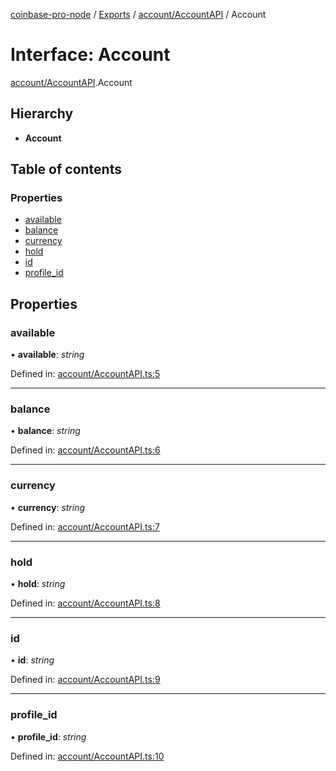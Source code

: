 [coinbase-pro-node](../../README.md) / [Exports](../../modules.md) / [account/AccountAPI](../../modules/account_accountapi.md) / Account

# Interface: Account

[account/AccountAPI](../../modules/account_accountapi.md).Account

## Hierarchy

- **Account**

## Table of contents

### Properties

- [available](accountapi.account.md#available)
- [balance](accountapi.account.md#balance)
- [currency](accountapi.account.md#currency)
- [hold](accountapi.account.md#hold)
- [id](accountapi.account.md#id)
- [profile_id](accountapi.account.md#profile_id)

## Properties

### available

• **available**: _string_

Defined in: [account/AccountAPI.ts:5](https://github.com/bennycode/coinbase-pro-node/blob/bf1bcdd/src/account/AccountAPI.ts#L5)

---

### balance

• **balance**: _string_

Defined in: [account/AccountAPI.ts:6](https://github.com/bennycode/coinbase-pro-node/blob/bf1bcdd/src/account/AccountAPI.ts#L6)

---

### currency

• **currency**: _string_

Defined in: [account/AccountAPI.ts:7](https://github.com/bennycode/coinbase-pro-node/blob/bf1bcdd/src/account/AccountAPI.ts#L7)

---

### hold

• **hold**: _string_

Defined in: [account/AccountAPI.ts:8](https://github.com/bennycode/coinbase-pro-node/blob/bf1bcdd/src/account/AccountAPI.ts#L8)

---

### id

• **id**: _string_

Defined in: [account/AccountAPI.ts:9](https://github.com/bennycode/coinbase-pro-node/blob/bf1bcdd/src/account/AccountAPI.ts#L9)

---

### profile_id

• **profile_id**: _string_

Defined in: [account/AccountAPI.ts:10](https://github.com/bennycode/coinbase-pro-node/blob/bf1bcdd/src/account/AccountAPI.ts#L10)
